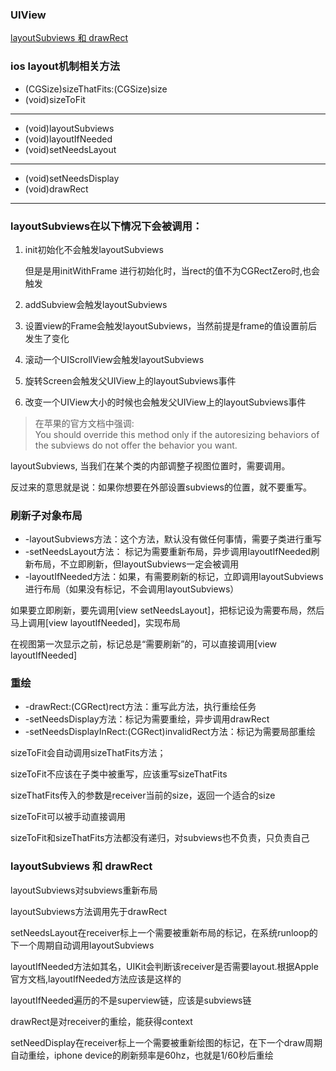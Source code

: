 
### UIView

[layoutSubviews 和 drawRect](https://blog.csdn.net/meegomeego/article/details/39890385)



### ios layout机制相关方法

- (CGSize)sizeThatFits:(CGSize)size
- (void)sizeToFit
---
- (void)layoutSubviews
- (void)layoutIfNeeded
- (void)setNeedsLayout
---
- (void)setNeedsDisplay
- (void)drawRect
---

### layoutSubviews在以下情况下会被调用：

1. init初始化不会触发layoutSubviews

   但是是用initWithFrame 进行初始化时，当rect的值不为CGRectZero时,也会触发

2. addSubview会触发layoutSubviews

3. 设置view的Frame会触发layoutSubviews，当然前提是frame的值设置前后发生了变化

4. 滚动一个UIScrollView会触发layoutSubviews

5. 旋转Screen会触发父UIView上的layoutSubviews事件

6. 改变一个UIView大小的时候也会触发父UIView上的layoutSubviews事件

>在苹果的官方文档中强调:  
You should override this method only if the autoresizing behaviors of the subviews do not offer the behavior you want.

layoutSubviews, 当我们在某个类的内部调整子视图位置时，需要调用。

反过来的意思就是说：如果你想要在外部设置subviews的位置，就不要重写。

### 刷新子对象布局

* -layoutSubviews方法：这个方法，默认没有做任何事情，需要子类进行重写  
* -setNeedsLayout方法： 标记为需要重新布局，异步调用layoutIfNeeded刷新布局，不立即刷新，但layoutSubviews一定会被调用  
* -layoutIfNeeded方法：如果，有需要刷新的标记，立即调用layoutSubviews进行布局（如果没有标记，不会调用layoutSubviews）  

如果要立即刷新，要先调用[view setNeedsLayout]，把标记设为需要布局，然后马上调用[view layoutIfNeeded]，实现布局

在视图第一次显示之前，标记总是“需要刷新”的，可以直接调用[view layoutIfNeeded]

### 重绘

* -drawRect:(CGRect)rect方法：重写此方法，执行重绘任务  
* -setNeedsDisplay方法：标记为需要重绘，异步调用drawRect  
* -setNeedsDisplayInRect:(CGRect)invalidRect方法：标记为需要局部重绘  


sizeToFit会自动调用sizeThatFits方法；

sizeToFit不应该在子类中被重写，应该重写sizeThatFits

sizeThatFits传入的参数是receiver当前的size，返回一个适合的size

sizeToFit可以被手动直接调用

sizeToFit和sizeThatFits方法都没有递归，对subviews也不负责，只负责自己


### layoutSubviews 和 drawRect

layoutSubviews对subviews重新布局

layoutSubviews方法调用先于drawRect

setNeedsLayout在receiver标上一个需要被重新布局的标记，在系统runloop的下一个周期自动调用layoutSubviews

layoutIfNeeded方法如其名，UIKit会判断该receiver是否需要layout.根据Apple官方文档,layoutIfNeeded方法应该是这样的

layoutIfNeeded遍历的不是superview链，应该是subviews链

drawRect是对receiver的重绘，能获得context

setNeedDisplay在receiver标上一个需要被重新绘图的标记，在下一个draw周期自动重绘，iphone device的刷新频率是60hz，也就是1/60秒后重绘
